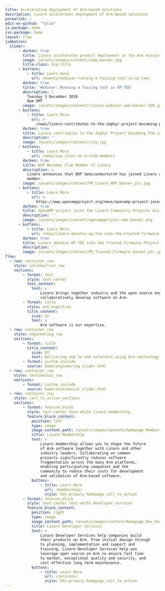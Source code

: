 ```yaml
---
title: Accelerating deployment of Arm-based solutions
description: Linaro accelerates deployment of Arm-based solutions
permalink: /
edit-on-github: "false"
js-package: home
css-package: home
layout: flow
jumbotron:
  slider:
      - darken: true
        title: Linaro accelerates product deployment in the Arm ecosystem
        image: /assets/images/content/code_banner.jpg
        title-class: big-title
      - buttons:
          - title: Learn more
            url: /events/webinar-running-a-fuzzing-tool-in-op-tee/
        darken: true
        title: 'Webinar: Running a fuzzing tool in OP-TEE'
        description: |-
          Tuesday 3 December 2019
          6pm GMT
        image: /assets/images/content/riscure-webinar-web-banner-100.jpg
      - buttons:
          - title: Learn More
            url: >-
              /news/linaro-contributes-to-the-zephyr-project-becoming-psa-certified/
        darken: true
        title: Linaro contributes to the Zephyr Project becoming PSA certified
        description: ''
        image: /assets/images/content/city.jpg
      - buttons:
          - title: Learn More
            url: /news/nxp-joins-as-a-club-member/
        darken: true
        title: NXP Becomes Club Member of Linaro
        description: >
          Linaro announces that NXP Semiconductors® has joined Linaro as a Club
          member.
        image: /assets/images/content/PR_Linaro_NXP_banner_pic.jpg
      - buttons:
          - title: Learn More
            url: >-
              https://www.openampproject.org/news/openamp-project-joins-the-linaro-community-projects-division/
        darken: true
        title: OpenAMP project joins the Linaro Community Projects division
        description: ''
        image: /assets/images/content/openampproject-web-banner.png
      - buttons:
          - title: Learn More
            url: /news/linaro-donates-op-tee-into-the-trusted-firmware-project/
        darken: true
        title: Linaro donates OP-TEE into the Trusted Firmware Project
        description: ''
        image: /assets/images/content/PR_Trusted_Firmware_banner_pic.jpg
flow:
  - row: container_row
    style: introduction_row
    sections:
        - format: text
          style: text-center
          text_content:
            text: >
                Linaro brings together industry and the open source engineering community to
                collaboratively develop software on Arm.
        - format: title
          style: arm_expertise
          title_content:
            size: h2
            text: >
                Arm software is our expertise.
  - row: container_row
    style: engineering_row
    sections:
        - format: title
          title_content:
            size: h2
            text: Delivering end to end solutions using Arm technology
        - format: custom_include
          source: home/engineering_slider.html
  - row: container_row
    style: testimonial_row
    sections:
        - format: custom_include
          source: home/testimonial_slider.html
  - row: container_row
    style: call_to_action_sections
    sections:
        - format: feature_block
          style: text-center text-white linaro_membership
          feature_block_content:
            position: left
            type: image
            image_content_path: /assets/images/content/Homepage_Membership.jpg
            title: Linaro Membership
            text: >
                Linaro membership allows you to shape the future
                of Arm software together with Linaro and other
                industry leaders. Collaborating on common
                projects significantly reduces software
                fragmentation across the many Arm platforms,
                enabling participating companies and the
                community to reduce their costs for development
                and validation of Arm-based software.
            buttons:
                - title: Learn More
                  url: /membership/
                  style: btn-primary homepage_call_to_action
        - format: feature_block
          style: text-center text-white developer_services
          feature_block_content:
            position: right
            type: image
            image_content_path: /assets/images/content/Homepage_Dev_Services.jpg
            title: Linaro Developer Services
            text: >
                Linaro Developer Services help companies build
                their products on Arm. From initial design through
                to planning, implementation and support and
                training, Linaro Developer Services help you
                leverage open source on Arm to ensure fast time
                to market, exceptional quality and security, and
                cost effective long term maintenance.
            buttons:
                - title: Learn More
                  url: /services/
                  style: btn-primary homepage_call_to_action
---
```

